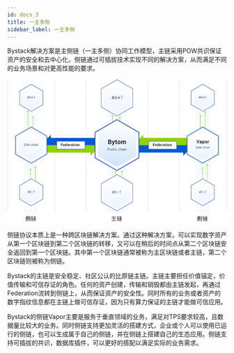 ```yaml
---
id: docs_3
title: 一主多侧
sidebar_label: 一主多侧
---
```


Bystack解决方案是主侧链（一主多侧）协同工作模型，主链采用POW共识保证资产的安全和去中心化，侧链通过可插拔技术实现不同的解决方案，从而满足不同的业务场景和对更高性能的要求。

![173.png](img/3.png)

侧链协议本质上是一种跨区块链解决方案。通过这种解决方案，可以实现数字资产从第一个区块链到第二个区块链的转移，又可以在稍后的时间点从第二个区块链安全返回到第一个区块链。其中第一个区块链通常被称为主区块链或者主链，第二个区块链则被称为侧链。

Bystack的主链是安全稳定、社区公认的比原链主链。主链主要担任价值锚定，价值传输和可信存证的角色。任何的资产创建，传输和销毁都由主链发起，再通过Federation流转到侧链上，从而保证资产的安全性。同时所有的业务或者资产的数字指纹信息都在主链上做可信存证，因为只有算力保证的主链才能做可信应用。

Bystack的侧链Vapor主要是服务于垂直领域的业务，满足对TPS要求较高，且数据量比较大的业务。同时侧链支持更加灵活的搭建方式，企业或个人可以使用已运行的侧链，也可以生成属于自己的侧链，并在侧链上搭建自己的生态应用。侧链支持可插拔的共识，数据库插件，可以更好的搭配以满足实际的业务需求。
